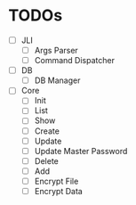 # TODOs

- [ ] JLI
  - [ ] Args Parser
  - [ ] Command Dispatcher
- [ ] DB
  - [ ] DB Manager
- [ ] Core
  - [ ] Init
  - [ ] List
  - [ ] Show
  - [ ] Create
  - [ ] Update
  - [ ] Update Master Password
  - [ ] Delete
  - [ ] Add
  - [ ] Encrypt File
  - [ ] Encrypt Data
